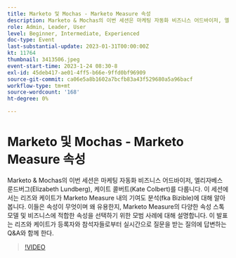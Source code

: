 ```yaml
---
title: Marketo 및 Mochas - Marketo Measure 속성
description: Marketo & Mochas의 이번 세션은 마케팅 자동화 비즈니스 어드바이저, 엘리자베스 룬드버그(Elizabeth Lundberg), 케이트 콜버트(Kate Colbert)를 다룹니다. 이 세션에서는 리즈와 케이트가 Marketo Measure 내의 기여도 분석(fka Bizible)에 대해 알아봅니다. 이들은 속성이 무엇이며 왜 유용한지, Marketo Measure의 다양한 속성 스톡 모델 및 비즈니스에 적합한 속성을 선택하기 위한 모범 사례에 대해 설명합니다. 이 발표는 리즈와 케이트가 등록자와 참석자들로부터 실시간으로 질문을 받는 질의에 답변하는 Q&A와 함께 한다.
role: Admin, Leader, User
level: Beginner, Intermediate, Experienced
doc-type: Event
last-substantial-update: 2023-01-31T00:00:00Z
kt: 11764
thumbnail: 3413506.jpeg
event-start-time: 2023-1-24 08:30-8
exl-id: 45deb417-ae01-4ff5-b66e-9ffd0bf96909
source-git-commit: ca06e5a8b1602a7bcfb83a43f529680a5a96bacf
workflow-type: tm+mt
source-wordcount: '168'
ht-degree: 0%

---
```


# Marketo 및 Mochas - Marketo Measure 속성

Marketo &amp; Mochas의 이번 세션은 마케팅 자동화 비즈니스 어드바이저, 엘리자베스 룬드버그(Elizabeth Lundberg), 케이트 콜버트(Kate Colbert)를 다룹니다. 이 세션에서는 리즈와 케이트가 Marketo Measure 내의 기여도 분석(fka Bizible)에 대해 알아봅니다. 이들은 속성이 무엇이며 왜 유용한지, Marketo Measure의 다양한 속성 스톡 모델 및 비즈니스에 적합한 속성을 선택하기 위한 모범 사례에 대해 설명합니다. 이 발표는 리즈와 케이트가 등록자와 참석자들로부터 실시간으로 질문을 받는 질의에 답변하는 Q&amp;A와 함께 한다.

>[!VIDEO](https://video.tv.adobe.com/v/3413506/?quality=12&learn=on)
